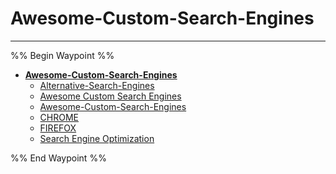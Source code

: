 # Awesome-Custom-Search-Engines

---

%% Begin Waypoint %%

- **[Awesome-Custom-Search-Engines](../../../../..//home-mthrfckr/bookmrks-mthrfckr/awesome/awesome-custom-search-engines/awesome-custom-search-engines.md)**
  - [Alternative-Search-Engines](alternative-search-engines.md)
  - [Awesome Custom Search Engines](Awesome%20Custom%20Search%20Engines.md)
  - [Awesome-Custom-Search-Engines](../../../../..//home-mthrfckr/bookmrks-mthrfckr/awesome/awesome-custom-search-engines/awesome-custom-search-engines.md)
  - [CHROME](chrome.md)
  - [FIREFOX](firefox.md)
  - [Search Engine Optimization](Search%20Engine%20Optimization.md)

%% End Waypoint %%
